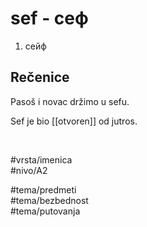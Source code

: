 # sef - сеф

1. сейф

## Rečenice

Pasoš i novac držimo u sefu.

Sef je bio [[otvoren]] od jutros.

<br>

#vrsta/imenica  
#nivo/A2  

#tema/predmeti  
#tema/bezbednost  
#tema/putovanja  
